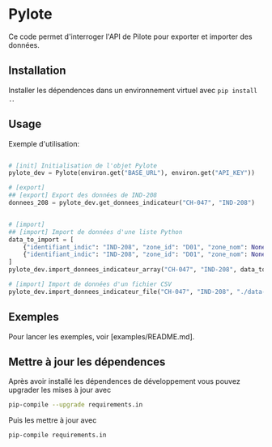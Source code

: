# Pylote

Ce code permet d'interroger l'API de Pilote pour exporter et importer des données.

## Installation

Installer les dépendences dans un environnement virtuel avec `pip install .`.

## Usage

Exemple d'utilisation:

```python

# [init] Initialisation de l'objet Pylote
pylote_dev = Pylote(environ.get("BASE_URL"), environ.get("API_KEY"))

# [export]
## [export] Export des données de IND-208
donnees_208 = pylote_dev.get_donnees_indicateur("CH-047", "IND-208")


# [import]
## [import] Import de données d'une liste Python
data_to_import = [
    {"identifiant_indic": "IND-208", "zone_id": "D01", "zone_nom": None, "date_valeur": "2024-07-15", "type_valeur": "va", "valeur": 12.64},
    {"identifiant_indic": "IND-208", "zone_id": "D01", "zone_nom": None, "date_valeur": "2022-12-01", "type_valeur": "vi", "valeur": 11.17},
]
pylote_dev.import_donnees_indicateur_array("CH-047", "IND-208", data_to_import)

# [import] Import de données d'un fichier CSV
pylote_dev.import_donnees_indicateur_file("CH-047", "IND-208", "./data-ind208-import-sample.csv", is_excel=False)
```

## Exemples

Pour lancer les exemples, voir [examples/README.md].

## Mettre à jour les dépendences

Après avoir installé les dépendences de développement vous pouvez upgrader les mises à jour avec

```bash
pip-compile --upgrade requirements.in
```

Puis les mettre à jour avec

```bash
pip-compile requirements.in
```
